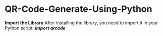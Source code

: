 # QR-Code-Generate-Using-Python
**Import the Library**
After installing the library, you need to import it in your Python script:
_**import qrcode**_
